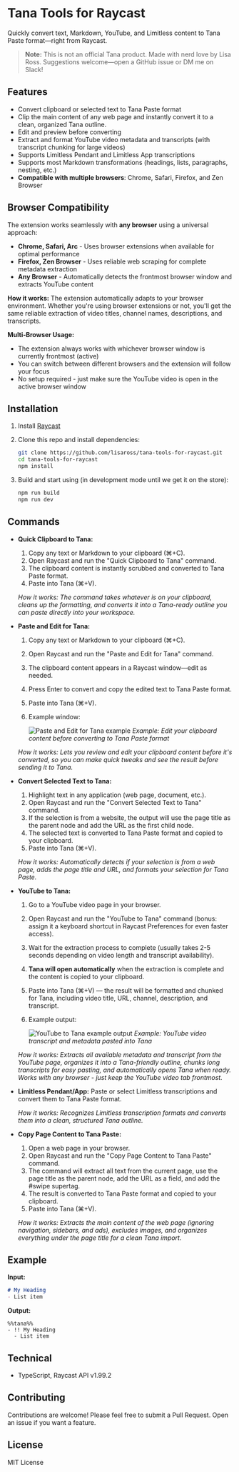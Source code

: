 # Tana Tools for Raycast

Quickly convert text, Markdown, YouTube, and Limitless content to Tana Paste format—right from Raycast.

> **Note:** This is not an official Tana product. Made with nerd love by Lisa Ross. Suggestions welcome—open a GitHub issue or DM me on Slack!

## Features

- Convert clipboard or selected text to Tana Paste format
- Clip the main content of any web page and instantly convert it to a clean, organized Tana outline.
- Edit and preview before converting
- Extract and format YouTube video metadata and transcripts (with transcript chunking for large videos)
- Supports Limitless Pendant and Limitless App transcriptions
- Supports most Markdown transformations (headings, lists, paragraphs, nesting, etc.)
- **Compatible with multiple browsers**: Chrome, Safari, Firefox, and Zen Browser

## Browser Compatibility

The extension works seamlessly with **any browser** using a universal approach:

- **Chrome, Safari, Arc** - Uses browser extensions when available for optimal performance
- **Firefox, Zen Browser** - Uses reliable web scraping for complete metadata extraction  
- **Any Browser** - Automatically detects the frontmost browser window and extracts YouTube content

**How it works:** The extension automatically adapts to your browser environment. Whether you're using browser extensions or not, you'll get the same reliable extraction of video titles, channel names, descriptions, and transcripts.

**Multi-Browser Usage:** 
- The extension always works with whichever browser window is currently frontmost (active)
- You can switch between different browsers and the extension will follow your focus
- No setup required - just make sure the YouTube video is open in the active browser window

## Installation

1. Install [Raycast](https://raycast.com/)
2. Clone this repo and install dependencies:

   ```sh
   git clone https://github.com/lisaross/tana-tools-for-raycast.git
   cd tana-tools-for-raycast
   npm install
   ```

3. Build and start using (in development mode until we get it on the store):

   ```sh
   npm run build
   npm run dev
   ```

## Commands

- **Quick Clipboard to Tana:**
  1. Copy any text or Markdown to your clipboard (⌘+C).
  2. Open Raycast and run the "Quick Clipboard to Tana" command.
  3. The clipboard content is instantly scrubbed and converted to Tana Paste format.
  4. Paste into Tana (⌘+V).
  
  *How it works: The command takes whatever is on your clipboard, cleans up the formatting, and converts it into a Tana-ready outline you can paste directly into your workspace.*

- **Paste and Edit for Tana:**
  1. Copy any text or Markdown to your clipboard (⌘+C).
  2. Open Raycast and run the "Paste and Edit for Tana" command.
  3. The clipboard content appears in a Raycast window—edit as needed.
  4. Press Enter to convert and copy the edited text to Tana Paste format.
  5. Paste into Tana (⌘+V).
  6. Example window:

      ![Paste and Edit for Tana example](metadata/02_convert-open.png)
      *Example: Edit your clipboard content before converting to Tana Paste format*

  *How it works: Lets you review and edit your clipboard content before it's converted, so you can make quick tweaks and see the result before sending it to Tana.*

- **Convert Selected Text to Tana:**
  1. Highlight text in any application (web page, document, etc.).
  2. Open Raycast and run the "Convert Selected Text to Tana" command.
  3. If the selection is from a website, the output will use the page title as the parent node and add the URL as the first child node.
  4. The selected text is converted to Tana Paste format and copied to your clipboard.
  5. Paste into Tana (⌘+V).

  *How it works: Automatically detects if your selection is from a web page, adds the page title and URL, and formats your selection for Tana Paste.*

- **YouTube to Tana:**
  1. Go to a YouTube video page in your browser.
  2. Open Raycast and run the "YouTube to Tana" command (bonus: assign it a keyboard shortcut in Raycast Preferences for even faster access).
  3. Wait for the extraction process to complete (usually takes 2-5 seconds depending on video length and transcript availability).
  4. **Tana will open automatically** when the extraction is complete and the content is copied to your clipboard.
  5. Paste into Tana (⌘+V) — the result will be formatted and chunked for Tana, including video title, URL, channel, description, and transcript.
  6. Example output:

      ![YouTube to Tana example output](metadata/04_youtube-tana-transcript.png)
      *Example: YouTube video transcript and metadata pasted into Tana*

  *How it works: Extracts all available metadata and transcript from the YouTube page, organizes it into a Tana-friendly outline, chunks long transcripts for easy pasting, and automatically opens Tana when ready. Works with any browser - just keep the YouTube video tab frontmost.*

- **Limitless Pendant/App:** Paste or select Limitless transcriptions and convert them to Tana Paste format.

  *How it works: Recognizes Limitless transcription formats and converts them into a clean, structured Tana outline.*

- **Copy Page Content to Tana Paste:**
  1. Open a web page in your browser.
  2. Open Raycast and run the "Copy Page Content to Tana Paste" command.
  3. The command will extract all text from the current page, use the page title as the parent node, add the URL as a field, and add the #swipe supertag.
  4. The result is converted to Tana Paste format and copied to your clipboard.
  5. Paste into Tana (⌘+V).

  *How it works: Extracts the main content of the web page (ignoring navigation, sidebars, and ads), excludes images, and organizes everything under the page title for a clean Tana import.*

## Example

**Input:**

```markdown
# My Heading
- List item
```

**Output:**

```text
%%tana%%
- !! My Heading
  - List item
```

## Technical

- TypeScript, Raycast API v1.99.2

## Contributing

Contributions are welcome! Please feel free to submit a Pull Request. Open an issue if you want a feature.

## License

MIT License
